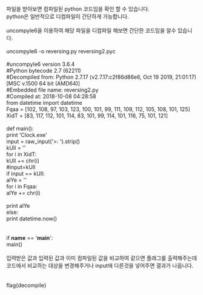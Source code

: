 파일을 받아보면 컴파일된 python 코드임을 확인 할 수 있습니다.<br>
python은 일반적으로 디컴파일이 간단하게 가능합니다.<br>
<br>
uncompyle6을 이용하여 해당 파일을 디컴파일 해보면 간단한 코드임을 알수 있습니다.<br>
<br>
uncompyle6 -o reversing.py reversing2.pyc<br>
<br>
#uncompyle6 version 3.6.4<br>
#Python bytecode 2.7 (62211)<br>
#Decompiled from: Python 2.7.17 (v2.7.17:c2f86d86e6, Oct 19 2019, 21:01:17) [MSC v.1500 64 bit (AMD64)]<br>
#Embedded file name: reversing2.py<br>
#Compiled at: 2018-10-08 04:28:58<br>
from datetime import datetime<br>
Fqaa = [102, 108, 97, 103, 123, 100, 101, 99, 111, 109, 112, 105, 108, 101, 125]<br>
XidT = [83, 117, 112, 101, 114, 83, 101, 99, 114, 101, 116, 75, 101, 121]<br>
<br>
def main():<br>
    print 'Clock.exe'<br>
    input = raw_input('>: ').strip()<br>
    kUIl = ''<br>
    for i in XidT:<br>
        kUIl += chr(i)<br>
    #input=kUIl<br>
    if input == kUIl:<br>
        alYe = ''<br>
        for i in Fqaa:<br>
            alYe += chr(i)<br>
<br>
        print alYe<br>
    else:<br>
        print datetime.now()<br>
<br>
<br>
if __name__ == '__main__':<br>
    main()<br>
<br>
입력받은 값과 입력된 값과 이미 컴파일된 값을 비교하여 같으면 플래그를 출력해주는데<br> 
코드에서 비교하는 대상을 변경해주거나 input에 다른것을 넣어주면 결과가 나옵니다.<br>
<br>
<br>
flag{decompile}<br>